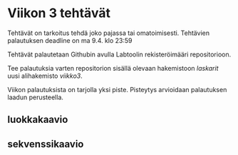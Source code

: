 # Viikon 3 tehtävät

Tehtävät on tarkoitus tehdä joko pajassa tai omatoimisesti. Tehtävien palautuksen deadline on ma 9.4. klo 23:59

Tehtävät palautetaan Githubin avulla Labtoolin rekisteröimääri repositorioon.

Tee palautuksia varten repositorion sisällä olevaan hakemistoon _laskarit_ uusi alihakemisto _viikko3_.

Viikon palautuksista on tarjolla yksi piste. Pisteytys arvioidaan palautuksen laadun perusteella.

## luokkakaavio

## sekvenssikaavio